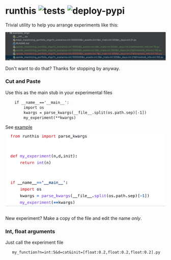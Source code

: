 # runthis ![tests](https://github.com/microprediction/runthis/workflows/tests/badge.svg) ![deploy-pypi](https://github.com/microprediction/runthis/workflows/deploy-pypi/badge.svg)

Trivial utility to help you arrange experiments like this: 

![](https://github.com/microprediction/runthis/blob/main/images/directory.png)



Don't want to do that? Thanks for stopping by anyway. 


### Cut and Paste
Use this as the main stub in your experimental files


        if __name__=='__main__':
            import os
            kwargs = parse_kwargs(__file__.split(os.path.sep)[-1])
            my_experiment(**kwargs)



See [example](https://github.com/microprediction/runthis/blob/main/examples/mean_info_max_shgo%3Fn%3D5%26d%3Dcat%26init%3D%5B0.2%2C0.2%2C0.2%5D.py)

![](https://github.com/microprediction/runthis/blob/main/images/run_this.png)


New experiment? Make a copy of the file and edit the name *only*. 


### Int, float arguments
Just call the experiment file 

       my_function?n=int:5&d=cat&init=[float:0.2,float:0.2,float:0.2].py


